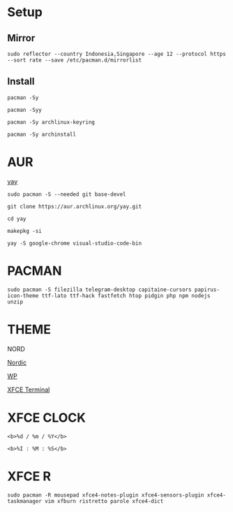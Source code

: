 # Setup

## Mirror

```
sudo reflector --country Indonesia,Singapore --age 12 --protocol https --sort rate --save /etc/pacman.d/mirrorlist
```

## Install

```
pacman -Sy
```

```
pacman -Syy
```

```
pacman -Sy archlinux-keyring
```

```
pacman -Sy archinstall
```


# AUR

[yay](https://github.com/Jguer/yay)

```
sudo pacman -S --needed git base-devel
```

```
git clone https://aur.archlinux.org/yay.git
```

```
cd yay
```

```
makepkg -si
```

```
yay -S google-chrome visual-studio-code-bin
```


# PACMAN

```
sudo pacman -S filezilla telegram-desktop capitaine-cursors papirus-icon-theme ttf-lato ttf-hack fastfetch htop pidgin php npm nodejs unzip
```


# THEME 
NORD

[Nordic](https://www.pling.com/s/XFCE/p/1267246)

[WP](https://unsplash.com/photos/silhouette-of-trees-covered-by-fog-KT3WlrL_bsg)

[XFCE Terminal](https://github.com/nordtheme/xfce-terminal/blob/develop/src/nord.theme)



# XFCE CLOCK

```
<b>%d / %m / %Y</b>
```

```
<b>%I : %M : %S</b>
```


# XFCE R

```
sudo pacman -R mousepad xfce4-notes-plugin xfce4-sensors-plugin xfce4-taskmanager vim xfburn ristretto parole xfce4-dict
```



